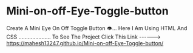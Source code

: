 # Mini-on-off-Eye-Toggle-button
 Create A Mini Eye On Off Toggle Button 👁️...
 Here I Am Using HTML And CSS .....................
 To See The Project Click This Link ------> https://mahesh13247.github.io/Mini-on-off-Eye-Toggle-button/

